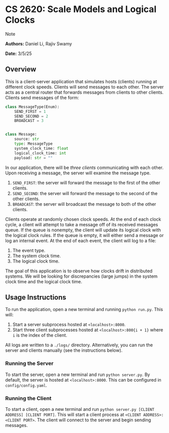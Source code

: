 # CS 2620: Scale Models and Logical Clocks

> [!NOTE]
> **Authors:** Daniel Li, Rajiv Swamy
>
> **Date:** 3/5/25

## Overview

This is a client-server application that simulates hosts (clients) running at different clock speeds.
Clients will send messages to each other.
The server acts as a central router that forwards messages from clients to other clients.
Clients send messages of the form:

```python
class MessageType(Enum):
    SEND_FIRST = 1
    SEND_SECOND = 2
    BROADCAST = 3


class Message:
    source: str
    type: MessageType
    system_clock_time: float
    logical_clock_time: int
    payload: str = ""
```

In our application, there will be _three clients_ communicating with each other.
Upon receiving a message, the server will examine the message type.

1. `SEND_FIRST`: the server will forward the message to the first of the other clients.
2. `SEND_SECOND`: the server will forward the message to the second of the other clients.
3. `BROADCAST`: the server will broadcast the message to both of the other clients.

Clients operate at randomly chosen clock speeds.
At the end of each clock cycle, a client will attempt to take a message off of its received messages queue.
If the queue is nonempty, the client will update its logical clock with the logical clock rules.
If the queue is empty, it will either send a message or log an internal event.
At the end of each event, the client will log to a file:

1. The event type.
2. The system clock time.
3. The logical clock time.

The goal of this application is to observe how clocks drift in distributed systems.
We will be looking for discrepancies (large jumps) in the system clock time and the logical clock time.

## Usage Instructions

To run the application, open a new terminal and running `python run.py`.
This will:

1. Start a server subprocess hosted at `<localhost>:8000`.
2. Start three client subprocesses hosted at `<localhost>:800{i + 1}` where `i` is the index of the client.

All logs are written to a `./logs/` directory.
Alternatively, you can run the server and clients manually (see the instructions below).

### Running the Server

To start the server, open a new terminal and run `python server.py`.
By default, the server is hosted at `<localhost>:8000`.
This can be configured in `config/config.yaml`.

### Running the Client

To start a client, open a new terminal and run `python server.py [CLIENT ADDRESS] [CLIENT PORT]`.
This will start a client process at `<CLIENT ADDRESS>:<CLIENT PORT>`.
The client will connect to the server and begin sending messages.
